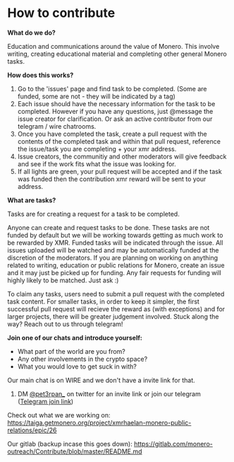 # How to contribute

**What do we do?**

Education and communications around the value of Monero. This involve writing, creating educational material and completing other general Monero tasks.

**How does this works?**

1. Go to the 'issues' page and find task to be completed. (Some are funded, some are not - they will be indicated by a tag)
2. Each issue should have the necessary information for the task to be completed. However if you have any questions, just @message the issue creator for clarification. Or ask an active contributor from our telegram / wire chatrooms.
3. Once you have completed the task, create a pull request with the contents of the completed task and within that pull request, reference the issue/task you are completing + your xmr address.
4. Issue creators, the communitiy and other moderators will give feedback and see if the work fits what the issue was looking for.
5. If all lights are green, your pull request will be accepted and if the task was funded then the contribution xmr reward will be sent to your address.

**What are tasks?**

Tasks are for creating a request for a task to be completed. 

Anyone can create and request tasks to be done. These tasks are not funded by default but we will be working towards getting as much work to be rewarded by XMR. Funded tasks will be indicated through the issue. All issues uploaded will be watched and may be automatically funded at the discretion of the moderators. If you are planning on working on anything related to writing, education or public relations for Monero, create an issue and it may just be picked up for funding. Any fair requests for funding will highly likely to be matched. Just ask :)

To claim any tasks, users need to submit a pull request with the completed task content. For smaller tasks, in order to keep it simpler, the first successful pull request will recieve the reward as (with exceptions) and for larger projects, there will be greater judgement involved. Stuck along the way? Reach out to us through telegram!

**Join one of our chats and introduce yourself:**
- What part of the world are you from?
- Any other involvements in the crypto space?
- What you would love to get suck in with?

Our main chat is on WIRE and we don't have a invite link for that.

1. DM [@pet3rpan_](https://twitter.com/pet3rpan_) on twitter for an invite link or join our telegram ([Telegram join link](https://t.me/joinchat/DM8-zRAVi-tEx-1PEltAIg))

Check out what we are working on: https://taiga.getmonero.org/project/xmrhaelan-monero-public-relations/epic/26

Our gitlab (backup incase this goes down): https://gitlab.com/monero-outreach/Contribute/blob/master/README.md
